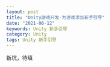 ```yaml
---
layout: post
title: "Unity游戏开发-为游戏添加新手引导"
date: "2021-06-12"
keywords: Unity 新手引导
category: Unity
tags: Unity 新手引导
---
```

新坑，待填
